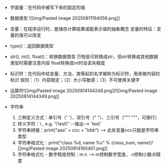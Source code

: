- 字面量：在代码中被写下来的固定的值
  
- 数据类型
![[img/Pasted image 20250811194056.png]]

- 变量：在程序运行时，能储存计算结果或能表示值的抽象概念
  变量的特征：变量的值可以改变
  
- type()：返回数据类型
  
- str(), int(), float()：转换数据类型
  万物皆可转换成str，但str转换成其他数据类型时需要注意内容
  float转换成int时会丢失精度
  
- 标识符：在代码中给变量、方法、类等起的名字被称为标识符，用来做内容的标识
  规则：（1）内容限定；（2）大小写敏感；（3）不可使用关键字
  
- 运算符![[img/Pasted image 20250814144248.png]]![[img/Pasted image 20250814144349.png]]

- 字符串
  1. 三种定义方式：单引号（' '）、双引号（" "）、三引号（""" """，可换行）
  2. 转义字符：\ , e.g. '\\'test\\'' --输出--> 'test'
  3. 字符串拼接：print("aaa" + ccc + "bbb")  -->  此处变量ccc只能是字符串类型
  4. 字符串格式化：print("class %d, name %s" % (class_num, name))![[img/Pasted image 20250814160401.png]]
  5. 字符串格式化 - 数字精度控制：m.n --> m控制数字宽度，.n控制小数点精度